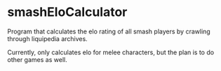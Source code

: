 # smashEloCalculator
Program that calculates the elo rating of all smash players by crawling through liquipedia archives.

Currently, only calculates elo for melee characters, but the plan is to do other games as well.
